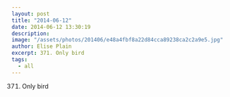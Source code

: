 ```yaml
---
layout: post
title: "2014-06-12"
date: 2014-06-12 13:30:19
description: 
image: "/assets/photos/201406/e48a4fbf8a22d84cca89238ca2c2a9e5.jpg"
author: Elise Plain
excerpt: 371. Only bird
tags: 
  - all
---
```


371. Only bird
<p></p>
